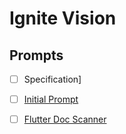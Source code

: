 # Ignite Vision

## Prompts
- [ ] Specification]
- [ ] [Initial Prompt](./technical_spec.md)
- [ ] [Flutter Doc Scanner](../flutter_doc_scanner/flutter-doc-scanner.md)

